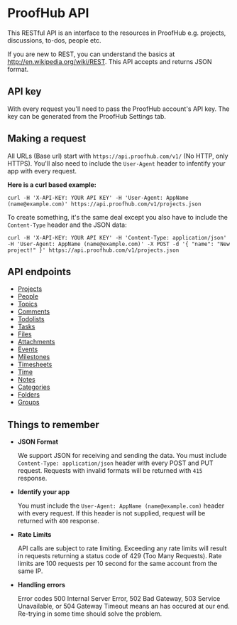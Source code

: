 ProofHub API
====================
This RESTful API is an interface to the resources in ProofHub e.g. projects, discussions, to-dos, people etc. 

If you are new to REST, you can understand the basics at http://en.wikipedia.org/wiki/REST. This API accepts and returns JSON format.

API key
----------------
With every request you'll need to pass the ProofHub account's API key. The key can be generated from the ProofHub Settings tab.

Making a request
----------------
All URLs (Base url) start with `https://api.proofhub.com/v1/` (No HTTP, only HTTPS). You'll also need to include the `User-Agent` header to infentify your app with every request.

**Here is a curl based example:**

```shell
curl -H 'X-API-KEY: YOUR API KEY' -H 'User-Agent: AppName (name@example.com)' https://api.proofhub.com/v1/projects.json
```

To create something, it's the same deal except you also have to include the `Content-Type` header and the JSON data:

```shell
curl -H 'X-API-KEY: YOUR API KEY' -H 'Content-Type: application/json' -H 'User-Agent: AppName (name@example.com)' -X POST -d '{ "name": "New project!" }' https://api.proofhub.com/v1/projects.json
```

API endpoints
----------------

* [Projects](https://github.com/sdplabs/proofhub-api/blob/master/sections/projects.md)
* [People](https://github.com/sdplabs/proofhub-api/blob/master/sections/people.md)
* [Topics](https://github.com/sdplabs/proofhub-api/blob/master/sections/topics.md)
* [Comments](https://github.com/sdplabs/proofhub-api/blob/master/sections/comments.md)
* [Todolists](https://github.com/sdplabs/proofhub-api/blob/master/sections/tododlists.md)
* [Tasks](https://github.com/sdplabs/proofhub-api/blob/master/sections/tasks.md)
* [Files](https://github.com/sdplabs/proofhub-api/blob/master/sections/files.md)
* [Attachments](https://github.com/sdplabs/proofhub-api/blob/master/sections/attachments.md)
* [Events](https://github.com/sdplabs/proofhub-api/blob/master/sections/events.md)
* [Milestones](https://github.com/sdplabs/proofhub-api/blob/master/sections/milestones.md)
* [Timesheets](https://github.com/sdplabs/proofhub-api/blob/master/sections/timesheets.md)
* [Time](https://github.com/sdplabs/proofhub-api/blob/master/sections/time.md)
* [Notes](https://github.com/sdplabs/proofhub-api/blob/master/sections/notes.md)
* [Categories](https://github.com/sdplabs/proofhub-api/blob/master/sections/categories.md)
* [Folders](https://github.com/sdplabs/proofhub-api/blob/master/sections/folders.md)
* [Groups](https://github.com/sdplabs/proofhub-api/blob/master/sections/groups.md)


Things to remember
----------------
* **JSON Format**

  We support JSON for receiving and sending the data. You must include `Content-Type: application/json` header with every POST and PUT request. Requests with invalid formats will be returned with `415` response. 

* **Identify your app**

  You must include the `User-Agent: AppName (name@example.com)` header with every request. If this header is not supplied, request will be returned with `400` response. 

* **Rate Limits**

  API calls are subject to rate limiting. Exceeding any rate limits will result in requests returning a status code of 429 (Too Many Requests). Rate limits are 100 requests per 10 second for the same account from the same IP.

* **Handling errors**

  Error codes 500 Internal Server Error, 502 Bad Gateway, 503 Service Unavailable, or 504 Gateway Timeout means an has occured at our end. Re-trying in some time should solve the problem.
  
